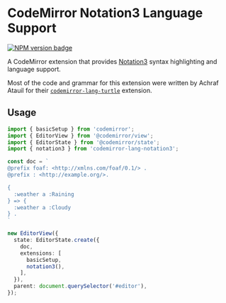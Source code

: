 # CodeMirror Notation3 Language Support

<!-- markdownlint-disable-next-line MD013 MD033 -->
<span><a href="https://www.npmjs.com/package/codemirror-lang-notation3" title="NPM version badge"><img src="https://img.shields.io/npm/v/codemirror-lang-notation3?color=blue" alt="NPM version badge" /></a></span>

A CodeMirror extension that provides
[Notation3](https://notation3.org) syntax highlighting and language
support.

Most of the code and grammar for this extension were written by Achraf
Atauil for their
[`codemirror-lang-turtle`](https://github.com/aatauil/codemirror-lang-turtle)
extension.

## Usage

```ts
import { basicSetup } from 'codemirror';
import { EditorView } from '@codemirror/view';
import { EditorState } from '@codemirror/state';
import { notation3 } from 'codemirror-lang-notation3';

const doc = `
@prefix foaf: <http://xmlns.com/foaf/0.1/> .
@prefix : <http://example.org/>.

{ 
  :weather a :Raining
} => {
  :weather a :Cloudy
} . 
`

new EditorView({
  state: EditorState.create({
    doc,
    extensions: [
      basicSetup,
      notation3(),
    ],
  }),
  parent: document.querySelector('#editor'),
});
```

